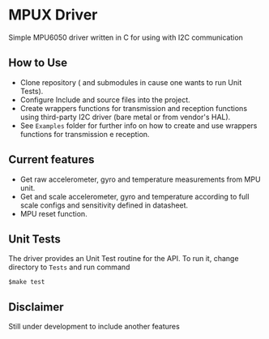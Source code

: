 # MPUX Driver

Simple MPU6050 driver written in C for using with I2C communication

## How to Use

- Clone repository ( and submodules in cause one wants to run Unit Tests).
- Configure Include and source files into the project.
- Create wrappers functions for transmission and reception functions using third-party I2C driver (bare metal or from vendor's HAL).
- See `Examples` folder for further info on how to create and use wrappers functions for transmission e reception.

## Current features

- Get raw accelerometer, gyro and temperature measurements from MPU unit.
- Get and scale accelerometer, gyro and temperature according to full scale configs and sensitivity defined in datasheet.
- MPU reset function.

## Unit Tests

The driver provides an Unit Test routine for the API. To run it, change directory to `Tests` and run command

```
$make test
```

## Disclaimer
Still under development to include another features
